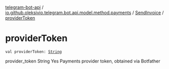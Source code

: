 [telegram-bot-api](../../index.md) / [io.github.oleksivio.telegram.bot.api.model.method.payments](../index.md) / [SendInvoice](index.md) / [providerToken](./provider-token.md)

# providerToken

`val providerToken: `[`String`](https://kotlinlang.org/api/latest/jvm/stdlib/kotlin/-string/index.html)

provider_token String Yes Payments provider token, obtained via Botfather

